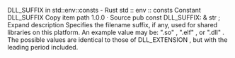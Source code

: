 DLL_SUFFIX in std::env::consts - Rust
std
::
env
::
consts
Constant
DLL_SUFFIX
Copy item path
1.0.0
·
Source
pub const DLL_SUFFIX: &
str
;
Expand description
Specifies the filename suffix, if any, used for shared libraries on this platform.
An example value may be:
".so"
,
".elf"
, or
".dll"
.
The possible values are identical to those of
DLL_EXTENSION
, but with the leading period included.
